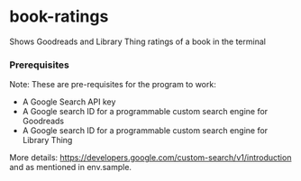 # book-ratings
Shows Goodreads and Library Thing ratings of a book in the terminal

### Prerequisites
Note: These are pre-requisites for the program to work:

* A Google Search API key
* A Google search ID for a programmable custom search engine for Goodreads
* A Google search ID for a programmable custom search engine for Library Thing 

More details: https://developers.google.com/custom-search/v1/introduction and as mentioned in env.sample.

